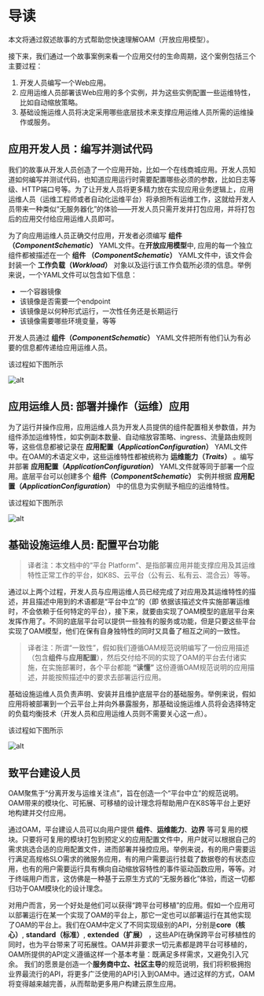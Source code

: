 # 导读
本文将通过叙述故事的方式帮助您快速理解OAM（开放应用模型）。

接下来，我们通过一个故事案例来看一个应用交付的生命周期，这个案例包括三个主要过程：

1. 开发人员编写一个Web应用。
2. 应用运维人员部署该Web应用的多个实例，并为这些实例配置一些运维特性，比如自动缩放策略。
3. 基础设施运维人员将决定采用哪些底层技术来支撑应用运维人员所需的运维操作或服务。

## 应用开发人员：编写并测试代码

我们的故事从开发人员创造了一个应用开始，比如一个在线商城应用。开发人员知道如何编写并测试代码，也知道应用运行时需要配置哪些必须的参数，比如日志等级、HTTP端口号等。为了让开发人员将更多精力放在实现应用业务逻辑上，应用运维人员（运维工程师或者自动化运维平台）将承担所有运维工作，这就给开发人员带来一种类似“无服务器化”的体验——开发人员只需开发并打包应用，并将打包后的应用交付给应用运维人员即可。

为了向应用运维人员正确交付应用，开发者必须编写 **组件 （_ComponentSchematic_）** YAML文件。在**开放应用模型**中, 应用的每一个独立组件都被描述在一个 **组件 （_ComponentSchematic_）** YAML文件中，该文件会封装一个 **工作负载（_Workload_）** 对象以及运行该工作负载所必须的信息。举例来说，一个YAML文件可以包含如下信息：
- 一个容器镜像
- 该镜像是否需要一个endpoint
- 该镜像是以何种形式运行，一次性任务还是长期运行
- 该镜像需要哪些环境变量，等等

开发人员通过 **组件（_ComponentSchematic_）** YAML文件把所有他们认为有必要的信息都传递给应用运维人员。

该过程如下图所示

![alt](../../assets/dev2ops.png)

## 应用运维人员: 部署并操作（运维）应用

为了运行并操作应用，应用运维人员为开发人员提供的组件配置相关参数值，并为组件添加运维特性，如实例副本数量、自动缩放容策略、ingress、流量路由规则等，这些信息都被记录在 **应用配置（_ApplicationConfiguration_）** YAML文件中。在OAM的术语定义中，这些运维特性都被统称为 **运维能力（_Traits_）** 。编写并部署 **应用配置（_ApplicationConfiguration_）** YAML文件就等同于部署一个应用。底层平台可以创建多个 **组件（_ComponentSchematic_）** 实例并根据 **应用配置（_ApplicationConfiguration_）** 中的信息为实例赋予相应的运维特性。

该过程如下图所示

![alt](../../assets/ops-deploy-app.png)

## 基础设施运维人员: 配置平台功能

> 译者注：本文档中的“平台 Platform”、是指部署应用并能支撑应用及其运维特性正常工作的平台，如K8S、云平台（公有云、私有云、混合云）等等。

通过以上两个过程，开发人员与应用运维人员已经完成了对应用及其运维特性的描述，并且描述中用到的术语都是“平台中立”的（即 依据该描述文件实施部署运维时，不会依赖于任何特定的平台），接下来，就要由实现了OAM模型的底层平台来发挥作用了。不同的底层平台可以提供一些独有的服务或功能，但是只要这些平台实现了OAM模型，他们在保有自身独特性的同时又具备了相互之间的一致性。

>译者注：所谓“一致性”，假如我们遵循OAM规范说明编写了一份应用描述（包含**组件**与**应用配置**），然后交付给不同的实现了OAM的平台去付诸实施，在实施部署时，各个平台都能 **“读懂”** 这份遵循OAM规范说明的应用描述，并能按照描述中的要求去部署运行应用。

基础设施运维人员负责声明、安装并且维护底层平台的基础服务。举例来说，假如应用将被部署到一个云平台上并向外暴露服务，那基础设施运维人员将会选择特定的负载均衡技术（开发人员和应用运维人员则不需要关心这一点）。

该过程如下图所示

![alt](../../assets/platform_arch.png)


## 致平台建设人员

OAM聚焦于“分离开发与运维关注点”，旨在创造一个“平台中立”的规范说明。OAM带来的模块化、可拓展、可移植的设计理念将帮助用户在K8S等平台上更好地构建并交付应用。

通过OAM，平台建设人员可以向用户提供 **组件**、**运维能力**、**边界** 等可复用的模块。只要将可复用的模块打包到预定义的应用配置文件中，用户就可以根据自己的需求挑选合适的应用配置文件，进而部署并操控应用。举例来说，有的用户需要运行满足高规格SLO需求的微服务应用，有的用户需要运行挂载了数据卷的有状态应用，也有的用户需要运行具有横向自动缩放容特性的事件驱动函数应用，等等。对于终端用户而言，这仿佛是一种基于云原生方式的“无服务器化”体验，而这一切都归功于OAM模块化的设计理念。

对用户而言，另一个好处是他们可以获得“跨平台可移植”的应用。假如一个应用可以部署运行在某一个实现了OAM的平台上，那它一定也可以部署运行在其他实现了OAM的平台上。我们在OAM中定义了不同实现级别的API，分别是**core（核心）**, **standard（标准）**, **extended（扩展）** ，这些API在确保跨平台可移植性的同时，也为平台带来了可拓展性。OAM并非要求一切元素都是跨平台可移植的，OAM所提供的API定义遵循这样一个基本考量：既满足多样需求，又避免引入冗余。 我们的愿景是创造一个**服务商中立、社区主导**的规范说明，我们将积极拥抱业界最流行的API，将更多广泛使用的API引入到OAM中。通过这样的方式，OAM将变得越来越完善，从而帮助更多用户构建云原生应用。

